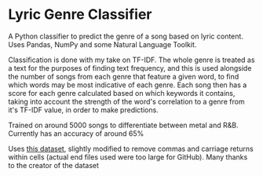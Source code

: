 # Lyric Genre Classifier
A Python classifier to predict the genre of a song based on lyric content. Uses Pandas, NumPy and some Natural Language Toolkit. 

Classification is done with my take on TF-IDF. The whole genre is treated as a text for the purposes of finding text frequency, and this is used alongside the number of songs from each genre that feature a given word, to find which words may be most indicative of each genre. Each song then has a score for each genre calculated based on which keywords it contains, taking into account the strength of the word's correlation to a genre from it's TF-IDF value, in order to make predictions.

Trained on around 5000 songs to differentiate between metal and R&B.
Currently has an accuracy of around 65%

Uses [this dataset](https://www.kaggle.com/mateibejan/multilingual-lyrics-for-genre-classification), slightly modified to remove commas and carriage returns within cells (actual end files used were too large for GitHub). 
Many thanks to the creator of the dataset
